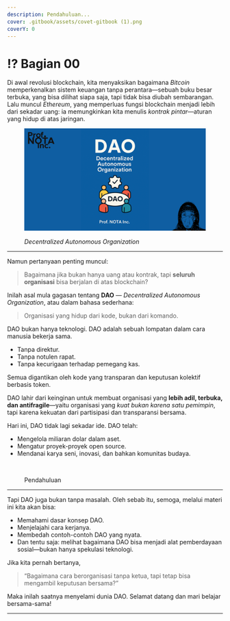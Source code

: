 ```yaml
---
description: Pendahuluan...
cover: .gitbook/assets/covet-gitbook (1).png
coverY: 0
---
```


# ⁉️ Bagian 00

Di awal revolusi blockchain, kita menyaksikan bagaimana _Bitcoin_ memperkenalkan sistem keuangan tanpa perantara—sebuah buku besar terbuka, yang bisa dilihat siapa saja, tapi tidak bisa diubah sembarangan. Lalu muncul _Ethereum_, yang memperluas fungsi blockchain menjadi lebih dari sekadar uang: ia memungkinkan kita menulis _kontrak pintar_—aturan yang hidup di atas jaringan.

<figure><img src=".gitbook/assets/00 (1).png" alt=""><figcaption><p><em>Decentralized Autonomous Organization</em></p></figcaption></figure>

***

Namun pertanyaan penting muncul:

> Bagaimana jika bukan hanya uang atau kontrak, tapi **seluruh organisasi** bisa berjalan di atas blockchain?

Inilah asal mula gagasan tentang **DAO** — _Decentralized Autonomous Organization_, atau dalam bahasa sederhana:

> Organisasi yang hidup dari kode, bukan dari komando.

DAO bukan hanya teknologi. DAO adalah sebuah lompatan dalam cara manusia bekerja sama.

* Tanpa direktur.
* Tanpa notulen rapat.
* Tanpa kecurigaan terhadap pemegang kas.

Semua digantikan oleh kode yang transparan dan keputusan kolektif berbasis token.

DAO lahir dari keinginan untuk membuat organisasi yang **lebih adil, terbuka, dan antifragile**—yaitu organisasi yang _kuat bukan karena satu pemimpin_, tapi karena kekuatan dari partisipasi dan transparansi bersama.

Hari ini, DAO tidak lagi sekadar ide. DAO telah:

* Mengelola miliaran dolar dalam aset.
* Mengatur proyek-proyek open source.
* Mendanai karya seni, inovasi, dan bahkan komunitas budaya.

<figure><img src=".gitbook/assets/01.png" alt=""><figcaption><p>Pendahuluan</p></figcaption></figure>

***

Tapi DAO juga bukan tanpa masalah. Oleh sebab itu, semoga, melalui materi ini kita akan bisa:

* Memahami dasar konsep DAO.
* Menjelajahi cara kerjanya.
* Membedah contoh-contoh DAO yang nyata.
* Dan tentu saja: melihat bagaimana DAO bisa menjadi alat pemberdayaan sosial—bukan hanya spekulasi teknologi.

Jika kita pernah bertanya,

> “Bagaimana cara berorganisasi tanpa ketua, tapi tetap bisa mengambil keputusan bersama?”

Maka inilah saatnya menyelami dunia DAO. Selamat datang dan mari belajar bersama-sama!

***
